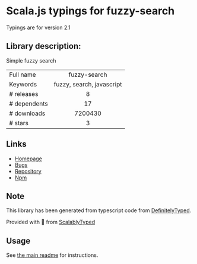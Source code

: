 
# Scala.js typings for fuzzy-search

Typings are for version 2.1

## Library description:
Simple fuzzy search

|                    |                 |
| ------------------ | :-------------: |
| Full name          | fuzzy-search |
| Keywords           | fuzzy, search, javascript |
| # releases         | 8 |
| # dependents       | 17 |
| # downloads        | 7200430 |
| # stars            | 3 |

## Links
- [Homepage](https://github.com/wouter2203/fuzzy-search#readme)
- [Bugs](https://github.com/wouter2203/fuzzy-search/issues)
- [Repository](https://github.com/wouter2203/fuzzy-search)
- [Npm](https://www.npmjs.com/package/fuzzy-search)
    


## Note
This library has been generated from typescript code from [DefinitelyTyped](https://definitelytyped.org).

Provided with :purple_heart: from [ScalablyTyped](https://github.com/oyvindberg/ScalablyTyped)

## Usage
See [the main readme](../../readme.md) for instructions.


